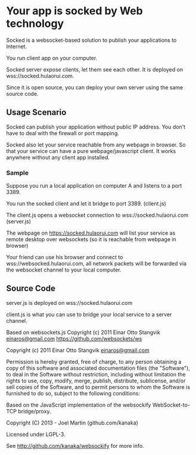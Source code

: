# Your app is socked by Web technology

Socked is a websocket-based solution to publish your applications to Internet.

You run client app on your computer.

Socked server expose clients, let them see each other. It is deployed on
wss://socked.hulaorui.com.

Since it is open source, you can deploy your own server using the same source
code.

## Usage Scenario

Socked can publish your application without public IP address. You don't have to
deal with the firewall or port mapping.

Socked also let your service reachable from any webpage in browser. So that your
service can have a pure webpage/javascript client. It works anywhere without any
client app installed.

### Sample

Suppose you run a local application on computer A and listens to a port 3389.

You run the socked client and let it bridge to port 3389. (client.js)

The client.js opens a websocket connection to wss://socked.hulaorui.com
(server.js)

The webpage on https://socked.hulaorui.com will list your service as remote
desktop over websockets (so it is reachable from webpage in browser)

Your friend can use his browser and connect to wss://websocked.hulaorui.com, all
network packets will be forwarded via the websocket channel to your local
computer.

## Source Code

server.js is deployed on wss://socked.hulaorui.com

client.js is what you can use to bridge your local service to a server channel.

Based on websockets.js Copyright (c) 2011 Einar Otto Stangvik
<einaros@gmail.com> https://github.com/websockets/ws

Copyright (c) 2011 Einar Otto Stangvik <einaros@gmail.com>

Permission is hereby granted, free of charge, to any person obtaining a copy of
this software and associated documentation files (the "Software"), to deal in
the Software without restriction, including without limitation the rights to
use, copy, modify, merge, publish, distribute, sublicense, and/or sell copies of
the Software, and to permit persons to whom the Software is furnished to do so,
subject to the following conditions:

Based on the JavaScript implementation of the websockify WebSocket-to-TCP
bridge/proxy.

Copyright (C) 2013 - Joel Martin (github.com/kanaka)

Licensed under LGPL-3.

See http://github.com/kanaka/websockify for more info.
